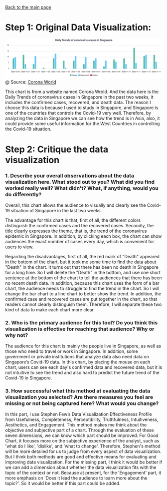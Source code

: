 [Back to the main page](/README.md)

# Step 1: Original Data Visualization:

![Image text](example.png)
@ Source: [Corona World](https://coronaworld.info/country/Singapore)

This chart is from a website named Corona Wrold. And the data here is the Daily Trends of coronavirus cases in Singapore in the past two weeks, it includes the confirmed cases, recovered, and death data. The reason I choose this data is because I used to study in Singapore, and Singapore is one of the countries that controls the Covid-19 very well. Therefore, by analyzing the data in Singapore we can see how the trend is in Asia, also, it could provide some useful information for the West Countries in controlling the Covid-19 situation.

# Step 2: Critique the data visualization

### 1. Describe your overall observations about the data visualization here. What stood out to you? What did you find worked really well? What didn't? What, if anything, would you do differently?
Overall, this chart allows the audience to visually and clearly see the Covid-19 situation of Singapore in the last two weeks. 

The advantage for this chart is that, first of all, the different colors distinguish the confirmed cases and the recovered cases. Secondly, the title clearly expresses the theme, that is, the trend of the coronavirus epidemic in Singapore. In addition, by clicking each box, the chart can show audiences the exact number of cases every day, which is convenient for users to view. 

Regarding the disadvantages, first of all, the red mark of "Death" appeared in the bottom of the chart, but it took me some time to find the data about "Death" in the chart. It turns out that there has been no death in Singapore for a long time. So I will delete the "Death" in the bottom, and use one short sentence at the bottom of the chart to tell the audiences that there has been no recent death data. In addition, because this chart uses the form of a bar chart, the audience needs to struggle to find the trend in the chart. So I will change the bar chart to a line chart to better show the trend. In addition, the confirmed case and recovered cases are put together in the chart, so that readers cannot clearly distinguish them. Therefore, I will separate these two kind of data to make each chart more clear.

### 2. Who is the primary audience for this tool? Do you think this visualization is effective for reaching that audience? Why or why not? 
The audience for this chart is mainly the people live in Singapore, as well as those who need to travel or work in Singapore. In addition, some government or private institutions that analyze data also need data on Singapore’s Covid-19 data. In this chart, by placing the mouse on each chart, users can see each day's confirmed data and recovered data, but it is not intuitive to see the trend and also hard to predict the future trend of the Covid-19 in Singapore.

### 3. How successful what this method at evaluating the data visualization you selected? Are there measures you feel are missing or not being captured here? What would you change?
In this part, I use Stephen Few’s Data Visualization Effectiveness Profile from Usefulness, Completeness, Perceptibility, Truthfulness, Intuitiveness, Aesthetics, and Engagement. This method makes me think about the objective and subjective part of a chart. Through the evaluation of these seven dimensions, we can know which part should be improved. For Good Chart, it focuses more on the subjective experience of the analyst, such as 'what do I like', 'dislike', and 'what to change'. Therefore, Stephen's method will be more detailed for us to judge from every aspect of data visualization. But I think both methods are good and effective means for evaluating and improving data visualization. For the missing part, I think it would be better if we can add a dimension about whether the data visualization fits with the topic of the context or not. Because at present, for the 'Engagement' part, it more emphasis on 'Does it lead the audience to learn more about the topic?'. So it would be better if this part could be added.
